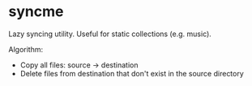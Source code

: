 # syncme

Lazy syncing utility. Useful for static collections (e.g. music).

Algorithm:

- Copy all files: source -> destination
- Delete files from destination that don't exist in the source directory
